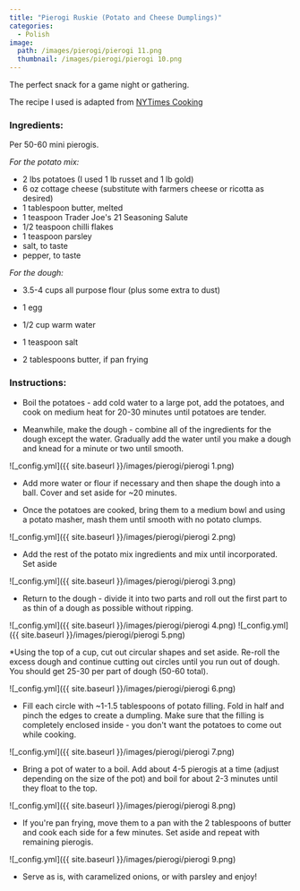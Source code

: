 ```yaml
---
title: "Pierogi Ruskie (Potato and Cheese Dumplings)"
categories:
  - Polish
image:
  path: /images/pierogi/pierogi 11.png
  thumbnail: /images/pierogi/pierogi 10.png
---
```


The perfect snack for a game night or gathering.

The recipe I used is adapted from [NYTimes Cooking](https://cooking.nytimes.com/recipes/1020983-pierogi-ruskie-potato-and-cheese-pierogi)

### Ingredients:

Per 50-60 mini pierogis.

_For the potato mix:_

* 2 lbs potatoes (I used 1 lb russet and 1 lb gold)
* 6 oz cottage cheese (substitute with farmers cheese or ricotta as desired)
* 1 tablespoon butter, melted
* 1 teaspoon Trader Joe's 21 Seasoning Salute
* 1/2 teaspoon chilli flakes
* 1 teaspoon parsley
* salt, to taste
* pepper, to taste

_For the dough:_

* 3.5-4 cups all purpose flour (plus some extra to dust)
* 1 egg
* 1/2 cup warm water
* 1 teaspoon salt

* 2 tablespoons butter, if pan frying

### Instructions:

* Boil the potatoes - add cold water to a large pot, add the potatoes, and cook on medium heat for 20-30 minutes until potatoes are tender.

* Meanwhile, make the dough - combine all of the ingredients for the dough except the water. Gradually add the water until you make a dough and knead for a minute or two until smooth. 

![_config.yml]({{ site.baseurl }}/images/pierogi/pierogi 1.png)

* Add more water or flour if necessary and then shape the dough into a ball. Cover and set aside for ~20 minutes.

* Once the potatoes are cooked, bring them to a medium bowl and using a potato masher, mash them until smooth with no potato clumps. 

![_config.yml]({{ site.baseurl }}/images/pierogi/pierogi 2.png)

* Add the rest of the potato mix ingredients and mix until incorporated. Set aside

![_config.yml]({{ site.baseurl }}/images/pierogi/pierogi 3.png)

* Return to the dough - divide it into two parts and roll out the first part to as thin of a dough as possible without ripping. 

![_config.yml]({{ site.baseurl }}/images/pierogi/pierogi 4.png)
![_config.yml]({{ site.baseurl }}/images/pierogi/pierogi 5.png)

*Using the top of a cup, cut out circular shapes and set aside. Re-roll the excess dough and continue cutting out circles until you run out of dough. You should get 25-30 per part of dough (50-60 total).

![_config.yml]({{ site.baseurl }}/images/pierogi/pierogi 6.png)

* Fill each circle with ~1-1.5 tablespoons of potato filling. Fold in half and pinch the edges to create a dumpling. Make sure that the filling is completely enclosed inside - you don't want the potatoes to come out while cooking.

![_config.yml]({{ site.baseurl }}/images/pierogi/pierogi 7.png)

* Bring a pot of water to a boil. Add about 4-5 pierogis at a time (adjust depending on the size of the pot) and boil for about 2-3 minutes until they float to the top.

![_config.yml]({{ site.baseurl }}/images/pierogi/pierogi 8.png)

* If you're pan frying, move them to a pan with the 2 tablespoons of butter and cook each side for a few minutes. Set aside and repeat with remaining pierogis.

![_config.yml]({{ site.baseurl }}/images/pierogi/pierogi 9.png)

* Serve as is, with caramelized onions, or with parsley and enjoy!








